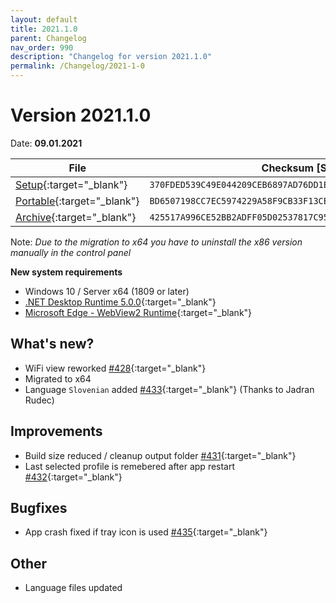 ```yaml
---
layout: default
title: 2021.1.0
parent: Changelog
nav_order: 990
description: "Changelog for version 2021.1.0"
permalink: /Changelog/2021-1-0
---
```


# Version 2021.1.0

Date: **09.01.2021**

| File                                                                                                                                          | Checksum [SHA256]                                                  |
| --------------------------------------------------------------------------------------------------------------------------------------------- | ------------------------------------------------------------------ |
| [Setup](https://github.com/BornToBeRoot/NETworkManager/releases/download/2021.1.0/NETworkManager_2021.1.0_Setup.exe){:target="\_blank"}       | `370FDED539C49E044209CEB6897AD76DD1E947754C0E2742FEED0658229BD3F3` |
| [Portable](https://github.com/BornToBeRoot/NETworkManager/releases/download/2021.1.0/NETworkManager_2021.1.0_Portable.zip){:target="\_blank"} | `BD6507198CC7EC5974229A58F9CB33F13CE0A33ABC2E20344DB42321C2382977` |
| [Archive](https://github.com/BornToBeRoot/NETworkManager/releases/download/2021.1.0/NETworkManager_2021.1.0_Archive.zip){:target="\_blank"}   | `425517A996CE52BB2ADFF05D02537817C954329402AAE9F05773B36C61997E71` |

Note: _Due to the migration to x64 you have to uninstall the x86 version manually in the control panel_

**New system requirements**

- Windows 10 / Server x64 (1809 or later)
- [.NET Desktop Runtime 5.0.0](https://dotnet.microsoft.com/download/dotnet/5.0){:target="\_blank"}
- [Microsoft Edge - WebView2 Runtime](https://developer.microsoft.com/en-us/microsoft-edge/webview2/){:target="\_blank"}

## What's new?

- WiFi view reworked [#428](http://github.com/BornToBeRoot/NETworkManager/issues/428){:target="\_blank"}
- Migrated to x64
- Language `Slovenian` added [#433](http://github.com/BornToBeRoot/NETworkManager/issues/433){:target="\_blank"} (Thanks to Jadran Rudec)

## Improvements

- Build size reduced / cleanup output folder [#431](http://github.com/BornToBeRoot/NETworkManager/issues/431){:target="\_blank"}
- Last selected profile is remebered after app restart [#432](http://github.com/BornToBeRoot/NETworkManager/issues/432){:target="\_blank"}

## Bugfixes

- App crash fixed if tray icon is used [#435](https://github.com/BornToBeRoot/NETworkManager/issues/435){:target="\_blank"}

## Other

- Language files updated
